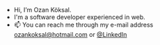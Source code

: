 - Hi, I’m Ozan Köksal.
- I'm a software developer experienced in web.
- 📫 You can reach me through my e-mail address ozankoksal@hotmail.com or [@LinkedIn](https://www.linkedin.com/in/ozan-k%C3%B6ksal-74509419b)

